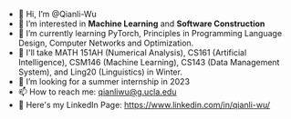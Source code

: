 - 👋 Hi, I’m @Qianli-Wu
- 👀 I’m interested in **Machine Learning** and **Software Construction**
- 🌱 I’m currently learning PyTorch, Principles in Programming Language Design, Computer Networks and Optimization.
- 📖 I'll take MATH 151AH (Numerical Analysis), CS161 (Artificial Intelligence), CSM146 (Machine Learning), CS143 (Data Management System), and Ling20 (Linguistics) in Winter.
- 💞️ I’m looking for a summer internship in 2023
- 📫 How to reach me: qianliwu@g.ucla.edu
- 🤵 Here's my LinkedIn Page: https://www.linkedin.com/in/qianli-wu/

<!---
Qianli-Wu/Qianli-Wu is a ✨ special ✨ repository because its `README.md` (this file) appears on your GitHub profile.
You can click the Preview link to take a look at your changes.
--->
